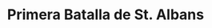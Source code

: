 ﻿---
title: "Primera Batalla de St. Albans"
permalink: periodes_591.html
layout: periode
dataInici: 1455-05-22
sidebar: periodes
pares:
  - 590:
    title: "Guerra de las Dos Rosas"
    dataInici: "(1455)"
    dataFi: "(1485)"

fills:
jocsPrincipals:
jocsEscenaris:
jocsEpoca:
  - title: "Les Batailles de St Albans"
    bggId: 88858
    escenari: "First Battle of St Albans"

  - title: "Blood & Roses"
    bggId: 132019
    escenari: "1st St. Albans"
    dataInici: 
    dataFi: 

  - title: "Table Battles: Wars of the Roses"
    bggId: 239769
    escenari: "First St. Albans"
    dataInici: 
    dataFi: 

jocsEpocaEscenaris:
---
